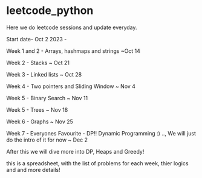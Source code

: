 # leetcode_python

Here we do leetcode sessions and update everyday.

Start date- Oct 2 2023 - 

Week 1 and 2 - Arrays, hashmaps and strings ~Oct 14

Week 2 - Stacks ~ Oct 21

Week 3 - Linked lists ~ Oct 28

Week 4 - Two pointers and Sliding Window ~ Nov 4

Week 5 - Binary Search ~ Nov 11

Week 5 - Trees ~ Nov 18

Week 6 - Graphs ~ Nov 25

Week 7 - Everyones Favourite - DP!! Dynamic Programming :) .., We will just do the intro of it for now ~ Dec 2

After this we will dive more into DP, Heaps and Greedy!

this is a spreadsheet, with the list of problems for each week, thier logics and and more details!
